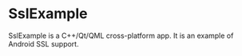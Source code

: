 # SslExample
SslExample is a C++/Qt/QML cross-platform app.  It is an example of Android SSL support.
